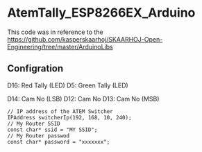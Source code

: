 # AtemTally_ESP8266EX_Arduino

This code was in reference to the https://github.com/kasperskaarhoj/SKAARHOJ-Open-Engineering/tree/master/ArduinoLibs

## Configration

D16: Red Tally (LED)
D5: Green Tally (LED)

D14: Cam No (LSB)
D12: Cam No
D13: Cam No (MSB)

    // IP address of the ATEM Switcher
    IPAddress switcherIp(192, 168, 10, 240);
    // My Router SSID
    const char* ssid = "MY SSID";
    // My Router passwod
    const char* password = "xxxxxxx";
